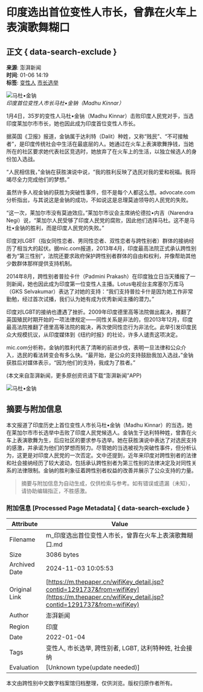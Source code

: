 # 印度选出首位变性人市长，曾靠在火车上表演歌舞糊口

## 正文 { data-search-exclude }


**来源**: 澎湃新闻  
**时间**: 01-06 14:19  
**标签**: [变性人](https://www.thepaper.cn) [市长选举](https://www.thepaper.cn)

![马杜•金钠](http://image.thepaper.cn/www/image/4/214/940.jpg)  
*印度首位变性人市长马杜•金钠（Madhu Kinnar）*

1月4日，35岁的变性人马杜•金钠（Madhu Kinnar）击败印度人民党对手，当选印度莱加尔市市长，她也因此成为印度首位变性人市长。

据英国《卫报》报道，金钠属于达利特（Dalit）种姓，又称“贱民”、“不可接触者”，是印度传统社会中生活在最底层的人。她通过在火车上表演歌舞挣钱，当她所在的社区要求她代表社区竞选时，她放弃了在火车上的生活，以独立候选人的身份加入选战。

“人民相信我，”金钠在获胜演说中说，“我的胜利反映了选民对我的爱和祝福。我将竭尽全力完成他们的梦想。”

虽然许多人视金钠的获胜为突破性事件，但不是每个人都这么想。advocate.com分析指出，与其说这是金钠的成功，不如说这是总理莫迪领导的人民党的失败。

“这一次，莱加尔市没有莫迪效应。”莱加尔市议会主席纳伦德拉•内吉（Narendra Negi）说，“莱加尔人民受够了印度人民党的腐败，因此他们选择马杜。这不是马杜•金钠的胜利，而是印度人民党的失败。”

印度对LGBT（指女同性恋者、男同性恋者、双性恋者与跨性别者）群体的接纳经历了相当大的起伏。据mic.com报道，2013年4月，印度最高法院正式承认跨性别者为“第三性别”，法院还要求政府保护跨性别者群体的自由和权利，并像帮助其他少数群体那样提供支持机制。

2014年8月，跨性别者普拉卡什（Padmini Prakash）在印度独立日当天播报了一则新闻，她也因此成为印度第一位变性人主播。Lotus电视台主席塞尔万库马（GKS Selvakumar）表达了对她的支持：“我们支持普拉卡什是因为她工作非常勤勉，经过首次试播，我们认为她有成为优秀新闻主播的潜力。”

印度对LGBT的接纳也遭遇了挫折。2009年印度德里高等法院做出裁决，推翻了英国殖民时期开始的一项法律规定——同性关系是非法的，但2013年12月，印度最高法院推翻了德里高等法院的裁决，再次使同性恋行为非法化。此举引发印度民众大规模抗议，从印度媒体到《纽约时报》的社论，许多人谴责这项决定。

mic.com分析称，金钠的胜利代表了清晰的前进步伐，表明一旦法律和公众介入，选民的看法转变会有多么快。“最开始，是公众的支持鼓励我加入选战，”金钠获胜后对媒体表示，“因为他们的支持，我成为了胜者。”

(本文来自澎湃新闻，更多原创资讯请下载“澎湃新闻”APP)

![马杜•金钠](http://image.thepaper.cn/www/image/4/214/940.jpg)
<!-- tcd_original_link https://m.thepaper.cn/wifiKey_detail.jsp?contid=1291737&from=wifiKey -->
## 摘要与附加信息

<!-- tcd_abstract -->
本文报道了印度历史上首位变性人市长马杜•金钠（Madhu Kinnar）的当选，她在莱加尔市市长选举中击败了印度人民党候选人。金钠生于达利特种姓，曾靠在火车上表演歌舞为生，后应社区的要求参与选举。她在获胜演说中表达了对选民支持的感激，并承诺为他们的梦想而努力。尽管她的当选被视为突破性事件，但分析认为，这更是对印度人民党的一次否定。文中还提到，近年来印度对跨性别者的法律和社会接纳经历了较大波动，包括承认跨性别者为第三性别的法律决定及对同性关系的法律限制。金钠的胜利象征着跨性别者权益的改善并展示了公众支持的力量。
<!-- tcd_abstract_end -->

> 摘要与附加信息为自动生成，仅供检索与参考。如有错误或遗漏（未知），请协助编辑指正，不胜感激。

### 附加信息 [Processed Page Metadata] { data-search-exclude }

| Attribute       | Value                                  |
|-----------------|----------------------------------------|
| Filename        | m_印度选出首位变性人市长，曾靠在火车上表演歌舞糊口.md                             |
| Size            | 3086 bytes                           |
| Archived Date   | 2024-11-03 10:05:53                             |
| Original Link   | [https://m.thepaper.cn/wifiKey_detail.jsp?contid=1291737&from=wifiKey](https://m.thepaper.cn/wifiKey_detail.jsp?contid=1291737&from=wifiKey)                       |
| Author          | 澎湃新闻                               |
| Region          | 印度                               |
| Date            | 2022-01-04                                 |
| Tags            | 变性人, 市长选举, 跨性别者, LGBT, 达利特种姓, 社会接纳                                 |
| Evaluation            | [Unknown type(update needed)]                                 |
<!-- tcd_table_end -->

本文由跨性别中文数字档案馆归档整理，仅供浏览。版权归原作者所有。
